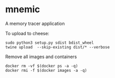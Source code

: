 # mnemic
A memory tracer application

To upload to cheese:

```
sudo python3 setup.py sdist bdist_wheel
twine upload  --skip-existing dist/* --verbose
```

Remove all images and containers

```
docker rm -vf $(docker ps -a -q)
docker rmi -f $(docker images -a -q)
```